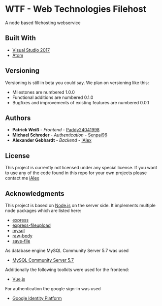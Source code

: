 ﻿# WTF - Web Technologies Filehost

A node based filehosting webservice

## Built With
* [Visual Studio 2017](https://www.visualstudio.com/de/downloads/)
* [Atom](https://atom.io/)

## Versioning
Versioning is still in beta you could say. We plan on versioning like this:
* Milestones are numbered 1.0.0
* Functional additions are numbered 0.1.0
* Bugfixes and improvements of existing features are numbered 0.0.1

## Authors
* **Patrick Weiß** - *Frontend* - [Paddy24041998](https://github.com/paddy24041998)
* **Michael Schreder** - *Authentication* - [Senpai96](https://github.com/senpai96)
* **Alexander Gebhardt** - *Backend* - [iAIex](https://github.com/iAIex)

## License
This project is currently not licensed under any special license. If you want to use any of the code found in this repo for your own projects please contact me [iAIex](https://github.com/iAIex)

## Acknowledgments
This project is based on [Node.js](https://nodejs.org/) on the server side. It implements multiple node packages which are listed here:
* [express](https://expressjs.com/)
* [express-fileupload](https://github.com/richardgirges/express-fileupload)
* [mysql](https://github.com/mysqljs/mysql)
* [raw-body](https://github.com/stream-utils/raw-body)
* [save-file](https://github.com/dfcreative/save-file)

As database engine MySQL Community Server 5.7 was used
* [MySQL Community Server 5.7](https://dev.mysql.com/downloads/mysql/)

Additionally the following toolkits were used for the frontend:
* [Vue.js](https://vuejs.org/)

For authentication the google sign-in was used
* [Google Identity Platform](https://developers.google.com/identity/)
